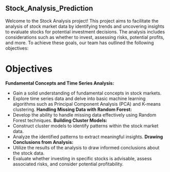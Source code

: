 ## Stock_Analysis_Prediction
Welcome to the Stock Analysis project! This project aims to facilitate the analysis of stock market data by identifying trends and uncovering insights to evaluate stocks for potential investment decisions. The analysis includes considerations such as whether to invest, assessing risks, potential profits, and more. To achieve these goals, our team has outlined the following objectives:
# Objectives
**Fundamental Concepts and Time Series Analysis:** 
- Gain a solid understanding of fundamental concepts in stock markets.
- Explore time series data and delve into basic machine learning algorithms such as Principal Component Analysis (PCA) and K-means clustering.
**Handling Missing Data with Random Forest:**
- Develop the ability to handle missing data effectively using Random Forest techniques.
**Building Cluster Models:**
- Construct cluster models to identify patterns within the stock market data.
- Analyze the identified patterns to extract meaningful insights.
**Drawing Conclusions from Analysis:**
- Utilize the results of the analysis to draw informed conclusions about the stock data.
- Evaluate whether investing in specific stocks is advisable, assess associated risks, and consider potential profitability.
